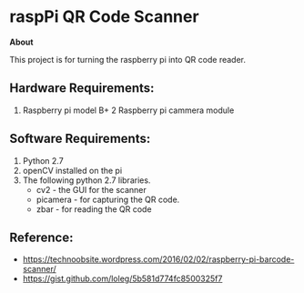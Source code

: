 # raspPi QR Code Scanner

**About**

This project is for turning the raspberry pi into QR code reader.

## Hardware Requirements:
1. Raspberry pi model B+
2 Raspberry pi cammera module

## Software Requirements:
1. Python 2.7
1. openCV installed on the pi
1. The following python 2.7 libraries.
	* cv2 - the GUI for the scanner
	* picamera - for capturing the QR code.
	* zbar - for reading the QR code 

## Reference:
* https://technoobsite.wordpress.com/2016/02/02/raspberry-pi-barcode-scanner/
* https://gist.github.com/loleg/5b581d774fc8500325f7
